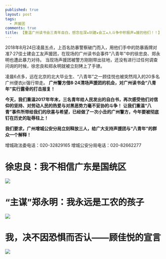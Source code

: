 ```yaml
---
published: true
layout: post
tags:
  - 声援团
comments: true
title: 【重温广州读书会三青年自白，想念在深★圳建★会工★人斗争中积极声★援的他们！！】
---
```


2018年8月24日凌晨五点，上百名防暴警察破门而入，用他们手中的防暴盾牌对准7·27佳士建会工友声援团，在现场的广州读书会事件“八青年”中的徐忠良、郑永明也遭此暴力对待。
当现场声援团被警方刚刚带出驻地，还没有进行过任何调查问询的时候，徐忠良和郑永明就被立刻铐上了手镣。

凌晨6点多，远在北京的北大毕业生、“八青年”之一顾佳悦也被突然闯入的20多名广州便衣jc强行带走。
**广州警方借8·24清场声援团的机会，对广州读书会“八青年”实行露骨的打击报复！**

**今天，我们重温2017年年末，三名青年给人民发出的自白书，再次感受他们对信仰的坚持、对劳动人民的热爱与对黑恶势力毫不妥协的斗争！**
**让我们重温“八青”事件所带给我们的欣喜与希望，已经做了一次小丑的广州警方，今年要被彻底钉在历史的耻辱柱上！**

**我们要求，广州增城公安分局立刻释放三人，给广大支持声援团与“八青年”的群众一个解释！**

增城政法委电话：020-32829165
增城公安分局电话：020-82662277

# 徐忠良：我不相信广东是国统区

![](https://ae01.alicdn.com/kf/HTB1FKQruH3nBKNjSZFM761USFXae.png)

# “主谋”郑永明：我永远是工农的孩子

![](https://ww3.sinaimg.cn/large/005YhI8igy1fuu0qnwx8ej30k0amkb29)

# 我，决不因恐惧而否认——顾佳悦的宣言

![](https://s1.ax1x.com/2018/09/01/Pvvo9K.png)
